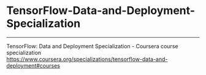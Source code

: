 # TensorFlow-Data-and-Deployment-Specialization
*************************************************************






TensorFlow: Data and Deployment Specialization - Coursera course specialization   
https://www.coursera.org/specializations/tensorflow-data-and-deployment#courses


